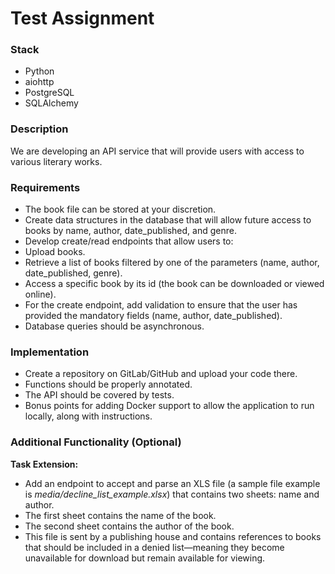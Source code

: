 # Test Assignment

### Stack

- Python
- aiohttp
- PostgreSQL
- SQLAlchemy

### Description
We are developing an API service that will provide users with access to various literary works.

### Requirements

- The book file can be stored at your discretion.
- Create data structures in the database that will allow future access to books by name, author, date_published, and genre.
- Develop create/read endpoints that allow users to:
- Upload books.
- Retrieve a list of books filtered by one of the parameters (name, author, date_published, genre).
- Access a specific book by its id (the book can be downloaded or viewed online).
- For the create endpoint, add validation to ensure that the user has provided the mandatory fields (name, author, date_published).
- Database queries should be asynchronous.

### Implementation

- Create a repository on GitLab/GitHub and upload your code there.
- Functions should be properly annotated.
- The API should be covered by tests.
- Bonus points for adding Docker support to allow the application to run locally, along with instructions.

### Additional Functionality (Optional)
**Task Extension:**

- Add an endpoint to accept and parse an XLS file (a sample file example is _media/decline_list_example.xlsx_) that contains two sheets: name and author.
- The first sheet contains the name of the book.
- The second sheet contains the author of the book.
- This file is sent by a publishing house and contains references to books that should be included in a denied list—meaning they become unavailable for download but remain available for viewing.